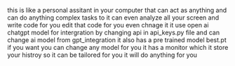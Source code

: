this is like a personal assitant in your computer that can act as anything and can do anything complex tasks to 
it can even analyze all your screen and write code for you edit that code for you even chnage it 
it use open ai chatgpt model for intergration by changing api in api_keys.py file and can change ai model from gpt_integration
it also has a pre trained model best.pt if you want you can change any model for you
it has a monitor which it store your histroy so it can be tailored for you 
it will do anything for you
